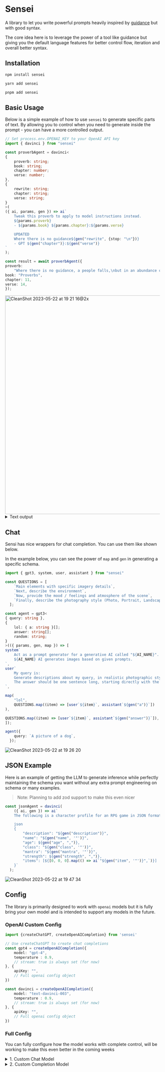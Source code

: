 # Sensei

A library to let you write powerful prompts heavily inspired by [guidance](https://github.com/microsoft/guidance) but with good syntax.

The core idea here is to leverage the power of a tool like guidance but giving you the default language features for better control flow, iteration and overall better syntax.


## Installation

```bash
npm install sensei

yarn add sensei

pnpm add sensei
```


## Basic Usage

Below is a simple example of how to use `sensei` to generate specific parts of text. By allowing you to control when you need to generate inside the prompt - you can have a more controlled output.
```ts
// Set process.env.OPENAI_KEY to your OpenAI API key
import { davinci } from "sensei"

const proverbAgent = davinci<
{
    proverb: string;
    book: string;
    chapter: number;
    verse: number;
},
{
    rewrite: string;
    chapter: string;
    verse: string;
}
>(
({ ai, params, gen }) => ai`
    Tweak this proverb to apply to model instructions instead.
    ${params.proverb}
    - ${params.book} ${params.chapter}:${params.verse}

    UPDATED
    Where there is no guidance${gen("rewrite", {stop: "\n"})}
    - GPT ${gen("chapter")}:${gen("verse")}
`
);

const result = await proverbAgent({
proverb:
    "Where there is no guidance, a people falls,\nbut in an abundance of counselors there is safety.",
book: "Proverbs",
chapter: 11,
verse: 14,
});
```

<img width="712" alt="CleanShot 2023-05-22 at 19 21 16@2x" src="https://github.com/CryogenicPlanet/cryogenicplanet.github.io/assets/10355479/6c3c4181-09bf-4556-9776-343ddb949d6e">

<details>
<summary>Text output</summary>

```bash
Tweak this proverb to apply to model instructions instead.
Where there is no guidance, a people falls,
but in an abundance of counselors there is safety.
- Proverbs 11:14
UPDATED
Where there is no guidance, a model fails,
but in an abundance of instructions there is safety.
- GPT  11:14
----------------------------------------
{
  rewrite: ', a model fails,\nbut in an abundance of instructions there is safety.',
  chapter: ' 11',
  verse: '14'
}
```
</details>



## Chat

Sensi has nice wrappers for chat completion. You can use them like shown below.

In the example below, you can see the power of `map` and `gen` in generating a specific schema.

```ts
import { gpt3, system, user, assistant } from "sensei"

const QUESTIONS = [
    `Main elements with specific imagery details`,
    `Next, describe the environment`,
    `Now, provide the mood / feelings and atmosphere of the scene`,
    `Finally, describe the photography style (Photo, Portrait, Landscape, Fisheye, Macro) along with camera model and settings`,
  ];

const agent = gpt3<
{ query: string },
{
    lol: { a: string }[];
    answer: string[];
    random: string;
}
>(({ params, gen, map }) => [
system`
    Act as a prompt generator for a generative AI called "${AI_NAME}".
    ${AI_NAME} AI generates images based on given prompts.
`,
user`
    My query is:
    Generate descriptions about my query, in realistic photographic style, for an Instagram post.
    The answer should be one sentence long, starting directly with the description.
`,

map(
    "lol",
    QUESTIONS.map((item) => [user`${item}`, assistant`${gen("a")}`])
),

QUESTIONS.map((item) => [user`${item}`, assistant`${gen("answer")}`]),
]);

agent({
    query: `A picture of a dog`,
  });
```

![CleanShot 2023-05-22 at 19 26 20](https://github.com/CryogenicPlanet/cryogenicplanet.github.io/assets/10355479/0556ef29-0249-4e80-8936-69584997a3d8)

## JSON Example


Here is an example of getting the LLM to generate inference while perfectly maintaining the schema you want without any extra prompt engineering on schema or many examples.

> Note: Planning to add zod support to make this even nicer

```ts
const jsonAgent = davinci(
    ({ ai, gen }) => ai`
    The following is a character profile for an RPG game in JSON format.

    json
    {
        "description": "${gen("description")}",
        "name": "${gen("name", '"')}",
        "age": ${gen("age", ",")},
        "class": "${gen("class", '"')}",
        "mantra": "${gen("mantra", '"')}",
        "strength": ${gen("strength", ",")},
        "items": [${[0, 0, 0].map(() => ai`"${gen("item", '"')}",`)}]
    }`
  );
```

![CleanShot 2023-05-22 at 19 47 34](https://github.com/CryogenicPlanet/cryogenicplanet.github.io/assets/10355479/e98caacf-754a-407e-ac5b-d0f7ff0c25fa)



## Config

The library is primarily designed to work with `openai` models but it is fully bring your own model and is intended to support any models in the future.

### OpenAI Custom Config

```ts
import {createChatGPT, createOpenAICompletion} from 'sensei'

// Use createChatGPT to create chat completions
const gpt4 = createOpenAICompletion({
    model: "gpt-4",
    temperature : 0.9,
    // stream: true is always set (for now)
}, {
    apiKey: "",
    // Full openai config object
})

const davinci = createOpenAICompletion({
    model: "text-davinci-003",
    temperature : 0.9,
    // stream: true is always set (for now)
}, {
    apiKey: "",
    // Full openai config object
})
```

### Full Config

You can fully configure how the model works with complete control, will be working to make this even better in the coming weeks


<details>
<summary>1. Custom Chat Model</summary>



```ts
class PromptStorage extends Array<Message> {
    private roles;
    constructor(roles?: boolean);
    pushElement(promptElement: PromptElement): PromptElement;
    getElement(promptElement: PromptElement): PromptElement;
    getLLMElement(generated: string): PromptElement;
    toString(): string;
    toChatCompletion(): ChatCompletionRequestMessage[];
}

// Bring your own chat model
type CreateCompletionFunc = (props: {
  prompt: PromptStorage;
  stop?: string;
}) => Promise<NodeJS.ReadableStream>;

const model = createChatCompletion(async (props) => {


//   const response = await openAIApi.createChatCompletion(
//     {
//       model: "gpt-3.5-turbo",
//       messages: props.prompt.toChatCompletion(),
//       stream: true,
//       temperature: 1,
//     },
//     { responseType: "stream" }
//   );

  const stream = response.data as unknown as NodeJS.ReadableStream;

// Expect that you return a stream
  return stream;
});

```
</details>

<details>
<summary>2. Custom Completion Model</summary>


```ts
class PromptStorage extends Array<Message> {
    private roles;
    constructor(roles?: boolean);
    pushElement(promptElement: PromptElement): PromptElement;
    getElement(promptElement: PromptElement): PromptElement;
    getLLMElement(generated: string): PromptElement;
    toString(): string;
    toChatCompletion(): ChatCompletionRequestMessage[];
}

type CreateCompletionFunc = (props: {
  prompt: PromptStorage;
  stop?: string;
}) => Promise<NodeJS.ReadableStream>;

// Bring your own completion model
export const davinci = createCompletion(async (props) => {

//   const response = await openAIApi.createCompletion(
//     {
//       model: "text-davinci-003",
//       prompt: props.prompt.toString(),
//       temperature: 0,
//       stream: true,
//       stop: props.stop,
//     },
//     { responseType: "stream" }
//   );

  const stream = response.data as unknown as NodeJS.ReadableStream;

  return stream;
});
```
</details>
